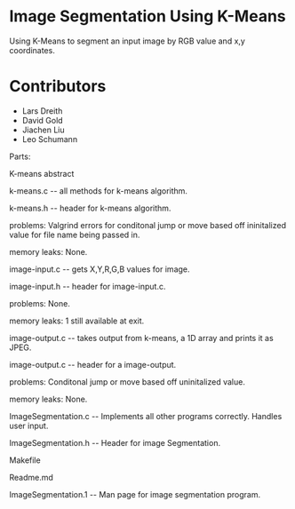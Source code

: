 # Image Segmentation Using K-Means
Using K-Means to segment an input image by RGB value and x,y coordinates.

# Contributors
- Lars Dreith
- David Gold
- Jiachen Liu
- Leo Schumann

Parts:

K-means abstract 


k-means.c -- all methods for k-means algorithm. 

k-means.h -- header for k-means algorithm.

problems: Valgrind errors for conditonal jump or move based off ininitalized value for file name being passed in. 

memory leaks: None.


image-input.c -- gets X,Y,R,G,B values for image. 

image-input.h -- header for image-input.c. 

problems: None.

memory leaks: 1 still available at exit.


image-output.c -- takes output from k-means, a 1D array and prints it as JPEG. 

image-output.c -- header for a image-output. 

problems: Conditonal jump or move based off uninitalized value.

memory leaks: None.


ImageSegmentation.c -- Implements all other programs correctly. Handles user input. 

ImageSegmentation.h -- Header for image Segmentation. 


Makefile 


Readme.md 


ImageSegmentation.1 -- Man page for image segmentation program. 



